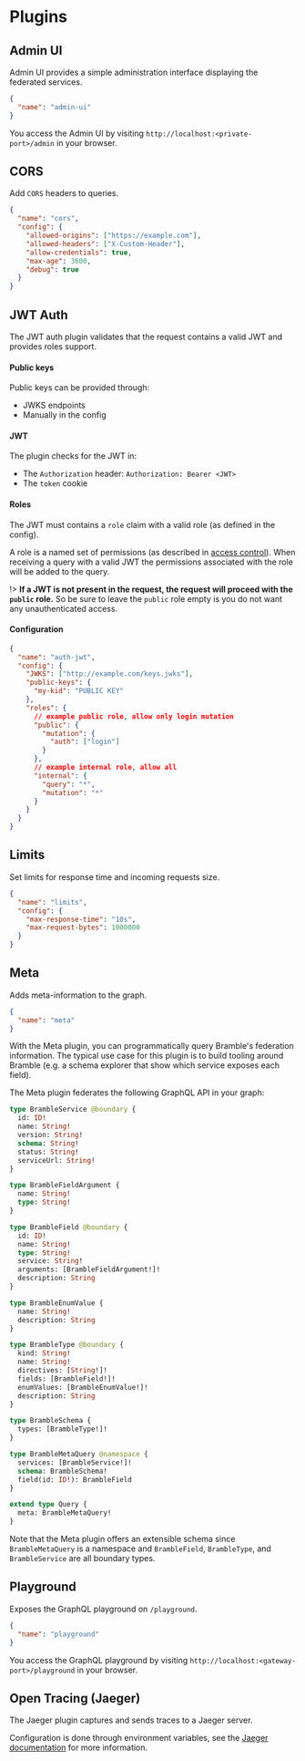 # Plugins

## Admin UI

Admin UI provides a simple administration interface displaying the federated services.

```json
{
  "name": "admin-ui"
}
```

You access the Admin UI by visiting `http://localhost:<private-port>/admin` in your browser.

## CORS

Add `CORS` headers to queries.

```json
{
  "name": "cors",
  "config": {
    "allowed-origins": ["https://example.com"],
    "allowed-headers": ["X-Custom-Header"],
    "allow-credentials": true,
    "max-age": 3600,
    "debug": true
  }
}
```

## JWT Auth

The JWT auth plugin validates that the request contains a valid JWT and
provides roles support.

#### Public keys

Public keys can be provided through:

- JWKS endpoints
- Manually in the config

#### JWT

The plugin checks for the JWT in:

- The `Authorization` header: `Authorization: Bearer <JWT>`
- The `token` cookie

#### Roles

The JWT must contains a `role` claim with a valid role (as defined in the
config).

A role is a named set of permissions (as described in [access
control](access-control.md)).
When receiving a query with a valid JWT the permissions associated with the role will be added to the query.

!> **If a JWT is not present in the request, the request will proceed with the `public` role.**
So be sure to leave the `public` role empty is you do not want any unauthenticated access.

#### Configuration

```json
{
  "name": "auth-jwt",
  "config": {
    "JWKS": ["http://example.com/keys.jwks"],
    "public-keys": {
      "my-kid": "PUBLIC KEY"
    },
    "roles": {
      // example public role, allow only login mutation
      "public": {
        "mutation": {
          "auth": ["login"]
        }
      },
      // example internal role, allow all
      "internal": {
        "query": "*",
        "mutation": "*"
      }
    }
  }
}
```

## Limits

Set limits for response time and incoming requests size.

```json
{
  "name": "limits",
  "config": {
    "max-response-time": "10s",
    "max-request-bytes": 1000000
  }
}
```

## Meta

Adds meta-information to the graph.

```json
{
  "name": "meta"
}
```

With the Meta plugin, you can programmatically query Bramble's federation information. The typical use case for this plugin is to build tooling around Bramble (e.g. a schema explorer that show which service exposes each field).

The Meta plugin federates the following GraphQL API in your graph:

```graphql
type BrambleService @boundary {
  id: ID!
  name: String!
  version: String!
  schema: String!
  status: String!
  serviceUrl: String!
}

type BrambleFieldArgument {
  name: String!
  type: String!
}

type BrambleField @boundary {
  id: ID!
  name: String!
  type: String!
  service: String!
  arguments: [BrambleFieldArgument!]!
  description: String
}

type BrambleEnumValue {
  name: String!
  description: String
}

type BrambleType @boundary {
  kind: String!
  name: String!
  directives: [String!]!
  fields: [BrambleField!]!
  enumValues: [BrambleEnumValue!]!
  description: String
}

type BrambleSchema {
  types: [BrambleType!]!
}

type BrambleMetaQuery @namespace {
  services: [BrambleService!]!
  schema: BrambleSchema!
  field(id: ID!): BrambleField
}

extend type Query {
  meta: BrambleMetaQuery!
}
```

Note that the Meta plugin offers an extensible schema since `BrambleMetaQuery` is a namespace and `BrambleField`, `BrambleType`, and `BrambleService` are all boundary types.

## Playground

Exposes the GraphQL playground on `/playground`.

```json
{
  "name": "playground"
}
```

You access the GraphQL playground by visiting `http://localhost:<gateway-port>/playground` in your browser.

## Open Tracing (Jaeger)

The Jaeger plugin captures and sends traces to a Jaeger server.

Configuration is done through environment variables, see the [Jaeger
documentation](https://github.com/jaegertracing/jaeger-client-go#environment-variables)
for more information.
